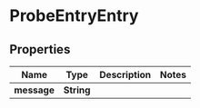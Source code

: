 # ProbeEntryEntry

## Properties
Name | Type | Description | Notes
------------ | ------------- | ------------- | -------------
**message** | **String** |  | 
